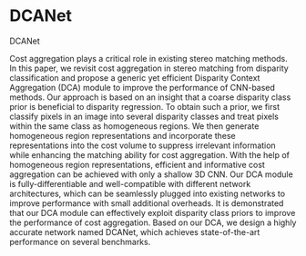 # DCANet
DCANet

Cost aggregation plays a critical role in existing stereo matching methods. In this paper, we revisit cost aggregation in stereo matching from disparity classification and propose a generic yet efficient Disparity Context Aggregation (DCA) module to improve the performance of CNN-based methods. Our approach is based on an insight that a coarse disparity class prior is beneficial to disparity regression. To obtain such a prior, we first classify pixels in an image into several disparity classes and treat pixels within the same class as homogeneous regions. We then generate homogeneous region representations and incorporate these representations into the cost volume to suppress irrelevant information while enhancing the matching ability for cost aggregation. With the help of homogeneous region representations, efficient and informative cost aggregation can be achieved with only a shallow 3D CNN. Our DCA module is fully-differentiable and well-compatible with different network architectures, which can be seamlessly plugged into existing networks to improve performance with small additional overheads. It is demonstrated that our DCA module can effectively exploit disparity class priors to improve the performance of cost aggregation. Based on our DCA, we design a highly accurate network named DCANet, which achieves state-of-the-art performance on several benchmarks.
